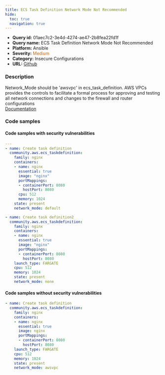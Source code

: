```yaml
---
title: ECS Task Definition Network Mode Not Recommended
hide:
  toc: true
  navigation: true
---
```


<style>
  .highlight .hll {
    background-color: #ff171742;
  }
  .md-content {
    max-width: 1100px;
    margin: 0 auto;
  }
</style>

-   **Query id:** 01aec7c2-3e4d-4274-ae47-2b8fea22fd1f
-   **Query name:** ECS Task Definition Network Mode Not Recommended
-   **Platform:** Ansible
-   **Severity:** <span style="color:#C60">Medium</span>
-   **Category:** Insecure Configurations
-   **URL:** [Github](https://github.com/Checkmarx/kics/tree/master/assets/queries/ansible/aws/ecs_task_definition_network_mode_not_recommended)

### Description
Network_Mode should be 'awsvpc' in ecs_task_definition. AWS VPCs provides the controls to facilitate a formal process for approving and testing all network connections and changes to the firewall and router configurations<br>
[Documentation](https://docs.ansible.com/ansible/latest/collections/community/aws/ecs_taskdefinition_module.html#parameter-network_mode)

### Code samples
#### Code samples with security vulnerabilities
```yaml title="Positive test num. 1 - yaml file" hl_lines="31 15"
---
- name: Create task definition
  community.aws.ecs_taskdefinition:
    family: nginx
    containers:
    - name: nginx
      essential: true
      image: "nginx"
      portMappings:
      - containerPort: 8080
        hostPort: 8080
      cpu: 512
      memory: 1024
    state: present
    network_mode: default

- name: Create task definition2
  community.aws.ecs_taskdefinition:
    family: nginx
    containers:
    - name: nginx
      essential: true
      image: "nginx"
      portMappings:
      - containerPort: 8080
        hostPort: 8080
    launch_type: FARGATE
    cpu: 512
    memory: 1024
    state: present
    network_mode: none

```


#### Code samples without security vulnerabilities
```yaml title="Negative test num. 1 - yaml file"
- name: Create task definition
  community.aws.ecs_taskdefinition:
    family: nginx
    containers:
    - name: nginx
      essential: true
      image: nginx
      portMappings:
      - containerPort: 8080
        hostPort: 8080
    launch_type: FARGATE
    cpu: 512
    memory: 1024
    state: present
    network_mode: awsvpc

```
